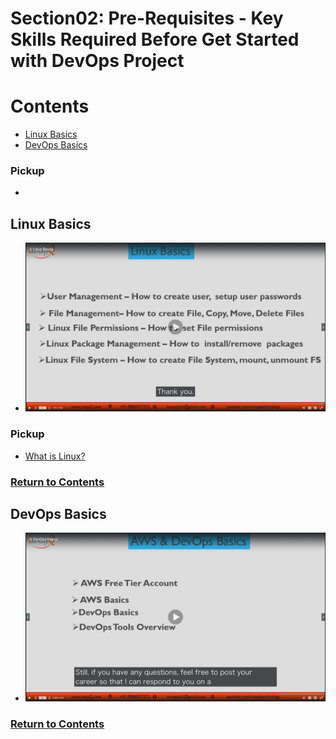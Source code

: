 # Section02: Pre-Requisites - Key Skills Required Before Get Started with DevOps Project

<a id = "contents">

# Contents
* [Linux Basics](#linux)
* [DevOps Basics](devops)

### Pickup
* 


<a id = "linux">

## Linux Basics
* ![Image](../src/images/Section02/init001.png)

### Pickup
* [What is Linux?](https://www.iwayq.com/video/webseries/it-software/operating-system/linux-administrator-course)

### [Return to Contents](#contents)


<a id = "lidevopsnux">

## DevOps Basics
* ![Image](../src/images/Section02/devops001.png)

### [Return to Contents](#contents)